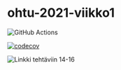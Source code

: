 # ohtu-2021-viikko1

![GitHub Actions](https://github.com/AlluSu/ohtu-2021-viikko1/workflows/CI/badge.svg)

[![codecov](https://codecov.io/gh/AlluSu/ohtu-2021-viikko1/branch/main/graph/badge.svg?token=DAJ2A1XK0L)](https://codecov.io/gh/AlluSu/ohtu-2021-viikko1)

![Linkki tehtäviin 14-16](https://github.com/AlluSu/ohtu-s2021-laskarit)
